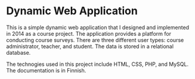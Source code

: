 # Dynamic Web Application

This is a simple dynamic web application that I designed and implemented in 2014 as a course project. The application provides a platform for conducting course surveys. There are three different user types: course administrator, teacher, and student. The data is stored in a relational database.

The technogies used in this project include HTML, CSS, PHP, and MySQL. The documentation is in Finnish.
